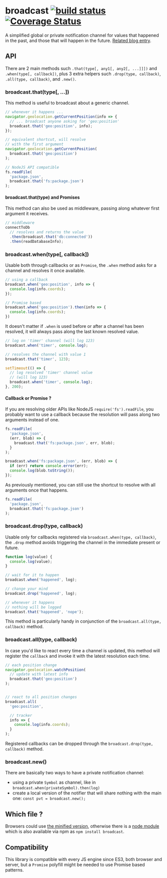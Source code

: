 broadcast [![build status](https://secure.travis-ci.org/WebReflection/broadcast.svg)](http://travis-ci.org/WebReflection/broadcast) [![Coverage Status](https://coveralls.io/repos/github/WebReflection/broadcast/badge.svg?branch=master)](https://coveralls.io/github/WebReflection/broadcast?branch=master)
=========

A simplified global or private notification channel for values that happened in the past,
and those that will happen in the future.
[Related blog entry](https://www.webreflection.co.uk/blog/2015/08/14/the-line-between-events-and-promises).


## API
There are 2 main methods such `.that(type[, any1[, any2[, ...]]])` and `.when(type[, callback])`,
plus 3 extra helpers such `.drop(type, callback)`, `.all(type, callback)`, and `.new()`.


### broadcast.that(type[, ...])
This method is useful to broadcast about a generic channel.

```js
// whenever it happens ...
navigator.geolocation.getCurrentPosition(info => {
  // ... broadcast anyone asking for 'geo:position'
  broadcast.that('geo:position', info);
});

// equivalent shortcut, will resolve
// with the first argument
navigator.geolocation.getCurrentPosition(
  broadcast.that('geo:position')
);

// NodeJS API compatible
fs.readFile(
  'package.json',
  broadcast.that('fs:package.json')
);
```


#### broadcast.that(type) and Promises
This method can also be used as middleware, passing along whatever first argument it receives.

```js
// middleware
connectToDb
  // resolves and returns the value
  .then(broadcast.that('db:connected'))
  .then(readDatabaseInfo);
```


### broadcast.when(type[, callback])
Usable both through callbacks or as `Promise`, the `.when` method asks for a channel and resolves it once available.

```js
// using a callback
broadcast.when('geo:position', info => {
  console.log(info.coords);
});

// Promise based
broadcast.when('geo:position').then(info => {
  console.log(info.coords);
})
```

It doesn't matter if `.when` is used before or after a channel has been resolved, it will always pass along the last known resolved value.

```js
// log on 'timer' channel (will log 123)
broadcast.when('timer', console.log);

// resolves the channel with value 1
broadcast.that('timer', 123);

setTimeout(() => {
  // log resolved 'timer' channel value
  // (will log 123)
  broadcast.when('timer', console.log);
}, 200);
```


#### Callback or Promise ?
If you are resolving older APIs like NodeJS `require('fs').readFile`,
you probably want to use a callback because the resolution will pass along two arguments instead of one.

```js
fs.readFile(
  'package.json',
  (err, blob) => {
    broadcast.that('fs:package.json', err, blob);
  }
);

broadcast.when('fs:package.json', (err, blob) => {
  if (err) return console.error(err);
  console.log(blob.toString());
});
```

As previously mentioned, you can still use the shortcut to resolve with all arguments once that happens.

```js
fs.readFile(
  'package.json',
  broadcast.that('fs:package.json')
);
```


### broadcast.drop(type, callback)
Usable only for callbacks registered via `broadcast.when(type, callback)`,
the `.drop` method avoids triggering the channel in the immediate present or future.

```js
function log(value) {
  console.log(value);
}

// wait for it to happen
broadcast.when('happened', log);

// change your mind
broadcast.drop('happened', log);

// whenever it happens
// nothing will be logged
broadcast.that('happened', 'nope');
```
This method is particularly handy in conjunction of the `broadcast.all(type, callback)` method.


### broadcast.all(type, callback)
In case you'd like to react every time a channel is updated,
this method will register the `callback` and invoke it with the latest resolution each time.

```js
// each position change
navigator.geolocation.watchPosition(
  // update with latest info
  broadcast.that('geo:position')
);


// react to all position changes
broadcast.all(
  'geo:position',

  // tracker
  info => {
    console.log(info.coords);
  }
);
```

Registered callbacks can be dropped through the `broadcast.drop(type, callback)` method.

### broadcast.new()
There are basically two ways to have a private notification channel:

  * using a private `Symbol` as channel, like in `broadcast.when(privateSymbol).then(log)`
  * create a local version of the notifier that will share nothing with the main one:
    `const pvt = broadcast.new();`


## Which file ?
Browsers could use [the minified version](https://github.com/WebReflection/broadcast/blob/master/build/broadcast.js), otherwise there is a [node module](https://github.com/WebReflection/broadcast/blob/master/build/broadcast.node.js)
which is also available via npm as `npm install broadcast`.


## Compatibility
This library is compatible with every JS engine since ES3, both browser and server,
but a `Promise` polyfill might be needed to use Promise based patterns.
